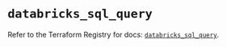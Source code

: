# `databricks_sql_query`

Refer to the Terraform Registry for docs: [`databricks_sql_query`](https://registry.terraform.io/providers/databricks/databricks/1.91.0/docs/resources/sql_query).
